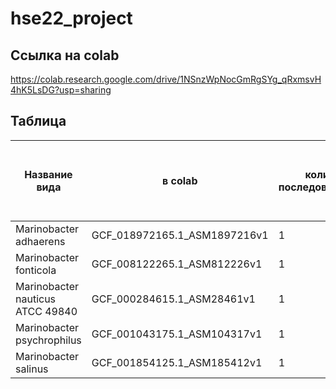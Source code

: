 # hse22_project
## Ссылка на colab
https://colab.research.google.com/drive/1NSnzWpNocGmRgSYg_qRxmsvH4hK5LsDG?usp=sharing
## Таблица
| Название вида     | в colab | количество последовательностей | общая длина | количество аннотированных генов | доля аннотированных генов в геноме | кол-во участков с zh-score >500 | Общая длина участков с zh-score > 500 |
| ---      | ---       | ---      | ---       | ---      | ---       | ---      | ---       |
| Marinobacter adhaerens | GCF_018972165.1_ASM1897216v1 | 1 | 4420856 | 4148 | 91.85% | ---      | ---       |
| Marinobacter fonticola | GCF_008122265.1_ASM812226v1 | 1 | 4543926 | 4054 | 87.94% | ---      | ---       |
| Marinobacter nauticus ATCC 49840 | GCF_000284615.1_ASM28461v1 | 1 | 3989480 | 3676 | 91.92% | ---      | ---       |
| Marinobacter psychrophilus | GCF_001043175.1_ASM104317v1 | 1 | 3998597 | 3677	 | 89.33% | ---      | ---       |
| Marinobacter salinus | GCF_001854125.1_ASM185412v1 | 1 | 4121005 | 3819 | 91.58% | ---      | ---       |
